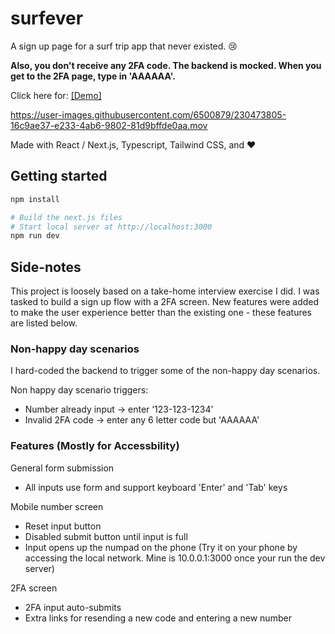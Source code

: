 # surfever
A sign up page for a surf trip app that never existed. 😢

**Also, you don't receive any 2FA code. The backend is mocked. When you get to the 2FA page, type in 'AAAAAA'.**

Click here for: [[Demo]](https://surfever.vercel.app/)

https://user-images.githubusercontent.com/6500879/230473805-16c9ae37-e233-4ab6-9802-81d9bffde0aa.mov

Made with React / Next.js, Typescript, Tailwind CSS, and ❤️



## Getting started

```bash
npm install

# Build the next.js files
# Start local server at http://localhost:3000
npm run dev 
```

## Side-notes
This project is loosely based on a take-home interview exercise I did.
I was tasked to build a sign up flow with a 2FA screen. New features
were added to make the user experience better than the existing one - these features are listed below.

### Non-happy day scenarios
I hard-coded the backend to trigger some of the non-happy day scenarios.

Non happy day scenario triggers:
- Number already input -> enter ‘123-123-1234’
- Invalid 2FA code -> enter any 6 letter code but 'AAAAAA'

### Features (Mostly for Accessbility)

General form submission
- All inputs use form and support keyboard 'Enter' and 'Tab' keys

Mobile number screen
- Reset input button
- Disabled submit button until input is full
- Input opens up the numpad on the phone (Try it on your phone by accessing the local network. Mine is 10.0.0.1:3000 once your run the dev server)

2FA screen
- 2FA input auto-submits
- Extra links for resending a new code and entering a new number
